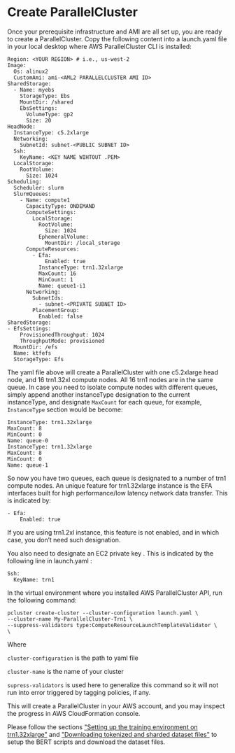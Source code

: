 # Create ParallelCluster

Once your prerequisite infrastructure and AMI are all set up, you are ready to create a ParallelCluster. Copy the following content into a launch.yaml file in your local desktop where AWS ParallelCluster CLI is installed:

```
Region: <YOUR REGION> # i.e., us-west-2
Image:
  Os: alinux2
  CustomAmi: ami-<AML2 PARALLELCLUSTER AMI ID>
SharedStorage:
  - Name: myebs
    StorageType: Ebs
    MountDir: /shared
    EbsSettings:
      VolumeType: gp2
      Size: 20
HeadNode:
  InstanceType: c5.2xlarge
  Networking:
    SubnetId: subnet-<PUBLIC SUBNET ID>
  Ssh:
    KeyName: <KEY NAME WIHTOUT .PEM>
  LocalStorage:
    RootVolume:
      Size: 1024
Scheduling:
  Scheduler: slurm
  SlurmQueues:
    - Name: compute1
      CapacityType: ONDEMAND
      ComputeSettings:
        LocalStorage:
          RootVolume:
            Size: 1024
          EphemeralVolume:
            MountDir: /local_storage
      ComputeResources:
        - Efa:
            Enabled: true
          InstanceType: trn1.32xlarge
          MaxCount: 16
          MinCount: 1
          Name: queue1-i1
      Networking:
        SubnetIds:
          - subnet-<PRIVATE SUBNET ID>
        PlacementGroup:
          Enabled: false
SharedStorage:
- EfsSettings:
    ProvisionedThroughput: 1024
    ThroughputMode: provisioned
  MountDir: /efs
  Name: ktfefs
  StorageType: Efs
  ```

The yaml file above will create a ParallelCluster with one c5.2xlarge head node, and 16 trn1.32xl compute nodes. All 16 trn1 nodes are in the same queue. In case you need to isolate compute nodes with different queues, simply append another instanceType designation to the current instanceType, and designate `MaxCount` for each queue, for example, `InstanceType` section would be become:

```
InstanceType: trn1.32xlarge
MaxCount: 8
MinCount: 0
Name: queue-0
InstanceType: trn1.32xlarge
MaxCount: 8
MinCount: 0
Name: queue-1
```

So now you have two queues, each queue is designated to a number of trn1 compute nodes. An unique feature for trn1.32xlarge instance is the EFA interfaces built for high performance/low latency network data transfer. This is indicated by:

```
- Efa:
    Enabled: true
```

If you are using trn1.2xl instance, this feature is not enabled, and in which case, you don’t need such designation.

You also need to designate an EC2 private key . This is indicated by the following line in launch.yaml :

```
Ssh:
  KeyName: trn1
```

In the virtual environment where you installed AWS ParallelCluster API, run the following command:

```
pcluster create-cluster --cluster-configuration launch.yaml \
--cluster-name My-ParallelCluster-Trn1 \
--suppress-validators type:ComputeResourceLaunchTemplateValidator \
\
```
Where

`cluster-configuration` is the path to yaml file

`cluster-name` is the name of your cluster

`supress-validators` is used here to generalize this command so it will not run into error triggered by tagging policies, if any.

This will create a ParallelCluster in your AWS account, and you may inspect the progress in AWS CloudFormation console.

Please follow the sections ["Setting up the training environment on trn1.32xlarge"](https://awsdocs-neuron-staging.readthedocs-hosted.com/en/release_2.3.0rc2/frameworks/torch/tutorials/training/bert.html?next=https%3A%2F%2Fawsdocs-neuron-staging.readthedocs-hosted.com%2Fen%2Frelease_2.3.0rc1%2Fframeworks%2Ftorch%2Ftutorials%2Ftraining%2Fbert.html%3Fnext%3Dhttps%253A%252F%252Fawsdocs-neuron-staging.readthedocs-hosted.com%252Fen%252Frelease_2.3.0rc1%252Fframeworks%252Ftorch%252Ftutorials%252Ftraining%252Fbert.html&ticket=ST-1663365027-jWyjPKGS3TtpDY9Ih0iklXykKnHRSSnL#id4) and ["Downloading tokenized and sharded dataset files"](https://awsdocs-neuron-staging.readthedocs-hosted.com/en/release_2.3.0rc2/frameworks/torch/tutorials/training/bert.html?next=https%3A%2F%2Fawsdocs-neuron-staging.readthedocs-hosted.com%2Fen%2Frelease_2.3.0rc1%2Fframeworks%2Ftorch%2Ftutorials%2Ftraining%2Fbert.html%3Fnext%3Dhttps%253A%252F%252Fawsdocs-neuron-staging.readthedocs-hosted.com%252Fen%252Frelease_2.3.0rc1%252Fframeworks%252Ftorch%252Ftutorials%252Ftraining%252Fbert.html&ticket=ST-1663365027-jWyjPKGS3TtpDY9Ih0iklXykKnHRSSnL#id5) to setup the BERT scripts and download the dataset files.
